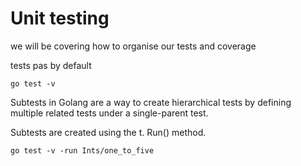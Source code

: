 # Unit testing

we will be covering how to organise our tests and coverage

tests pas by default

```
go test -v
```

Subtests in Golang are a way to create hierarchical tests by defining multiple related tests under a single-parent test.

Subtests are created using the t. Run() method.
```
go test -v -run Ints/one_to_five  
```